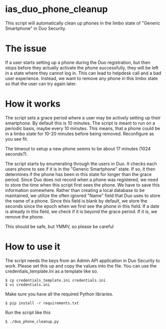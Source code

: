 # ias_duo_phone_cleanup
This script will automatically clean up phones in the limbo state of "Generic Smartphone" in Duo Security.

# The issue

If a user starts setting up a phone during the Duo registration,
but then stops before they actually activate the phone successfully,
they will be left in a state where they cannot log in.  This can lead
to helpdesk call and a bad user experience.  Instead, we want to remove
any phone in this limbo state so that the user can try again later.

# How it works

The script sets a grace period where a user may be actively setting up
their smartphone.  By default this is 10 minutes.  The script is meant
to run on a periodic basis, maybe every 10 minutes.  This means, that a
phone could be in a limbo state for 10-20 minutes before being removed.
Reconfigure as you see fit.

The timeout to setup a new phone seems to be about 17 minutes (1024 seconds?).

The script starts by enumerating through the users in Duo.  It checks
each users phone to see if it is in the "Generic Smartphone" state.
If so, it then determines if the phone has been in this state for
longer than the grace period.  Since Duo does not record when a phone
was registered, we need to store the time when this script first sees
the phone.  We have to save this information somewhere.  Rather than
creating a local database to be maintained, we utilize the often ignored
"Name" field that Duo uses to store the name of a phone.  Since this
field is blank by default, we store the seconds since the epoch when we
first see the phone in this field.  If a date is already in this field,
we check if it is beyond the grace period.  If it is, we remove the phone.

This should be safe, but YMMV, so please be careful

# How to use it

The script needs the keys from an Admin API application in Duo Security
to work.  Please set this up and copy the values into the file.  You can
use the credentials_template.ini as a template like so.

```
$ cp credentials_template.ini credentials.ini
$ vi credentials.ini
```

Make sure you have all the required Python libraries.

```
$ pip install -r requirements.txt
```

Run the script like this

```
$ ./duo_phone_cleanup.py
```
